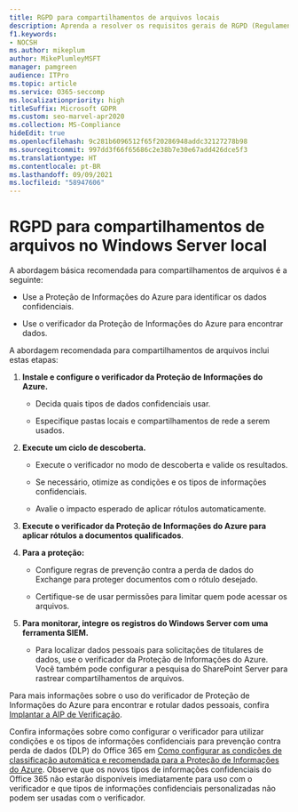 ```yaml
---
title: RGPD para compartilhamentos de arquivos locais
description: Aprenda a resolver os requisitos gerais de RGPD (Regulamentações Gerais de Proteção de Dados) em compartilhamentos de arquivos locais do Windows Server.
f1.keywords:
- NOCSH
ms.author: mikeplum
author: MikePlumleyMSFT
manager: pamgreen
audience: ITPro
ms.topic: article
ms.service: O365-seccomp
ms.localizationpriority: high
titleSuffix: Microsoft GDPR
ms.custom: seo-marvel-apr2020
ms.collection: MS-Compliance
hideEdit: true
ms.openlocfilehash: 9c281b6096512f65f20286948addc32127278b98
ms.sourcegitcommit: 997dd3f66f65686c2e38b7e30e67add426dce5f3
ms.translationtype: HT
ms.contentlocale: pt-BR
ms.lasthandoff: 09/09/2021
ms.locfileid: "58947606"
---
```

# <a name="gdpr-for-on-premises-windows-server-file-shares"></a>RGPD para compartilhamentos de arquivos no Windows Server local

A abordagem básica recomendada para compartilhamentos de arquivos é a seguinte:

-   Use a Proteção de Informações do Azure para identificar os dados confidenciais.

-   Use o verificador da Proteção de Informações do Azure para encontrar dados.

A abordagem recomendada para compartilhamentos de arquivos inclui estas etapas:

1.  **Instale e configure o verificador da Proteção de Informações do Azure.**

    -   Decida quais tipos de dados confidenciais usar.

    -   Especifique pastas locais e compartilhamentos de rede a serem usados.

2.  **Execute um ciclo de descoberta.**

    -   Execute o verificador no modo de descoberta e valide os resultados.

    -   Se necessário, otimize as condições e os tipos de informações confidenciais.

    -   Avalie o impacto esperado de aplicar rótulos automaticamente.

3.  **Execute o verificador da Proteção de Informações do Azure para aplicar rótulos a documentos qualificados**.

4.  **Para a proteção:**

    -   Configure regras de prevenção contra a perda de dados do Exchange para proteger documentos com o rótulo desejado.

    -   Certifique-se de usar permissões para limitar quem pode acessar os arquivos.

5.  **Para monitorar, integre os registros do Windows Server com uma ferramenta SIEM.**

    -   Para localizar dados pessoais para solicitações de titulares de dados, use o verificador da Proteção de Informações do Azure. Você também pode configurar a pesquisa do SharePoint Server para rastrear compartilhamentos de arquivos.

Para mais informações sobre o uso do verificador de Proteção de Informações do Azure para encontrar e rotular dados pessoais, confira [Implantar a AIP de Verificação](/azure/information-protection/deploy-aip-scanner).

Confira informações sobre como configurar o verificador para utilizar condições e os tipos de informações confidenciais para prevenção contra perda de dados (DLP) do Office 365 em [Como configurar as condições de classificação automática e recomendada para a Proteção de Informações do Azure](/information-protection/deploy-use/configure-policy-classification). Observe que os novos tipos de informações confidenciais do Office 365 não estarão disponíveis imediatamente para uso com o verificador e que tipos de informações confidenciais personalizadas não podem ser usadas com o verificador.
